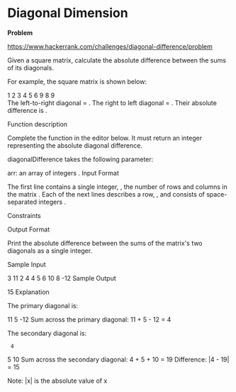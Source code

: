 # Diagonal Dimension

**Problem**

https://www.hackerrank.com/challenges/diagonal-difference/problem

Given a square matrix, calculate the absolute difference between the sums of its diagonals.

For example, the square matrix  is shown below:

1 2 3
4 5 6
9 8 9  
The left-to-right diagonal = . The right to left diagonal = . Their absolute difference is .

Function description

Complete the  function in the editor below. It must return an integer representing the absolute diagonal difference.

diagonalDifference takes the following parameter:

arr: an array of integers .
Input Format

The first line contains a single integer, , the number of rows and columns in the matrix .
Each of the next  lines describes a row, , and consists of  space-separated integers .

Constraints

Output Format

Print the absolute difference between the sums of the matrix's two diagonals as a single integer.

Sample Input

3
11 2 4
4 5 6
10 8 -12
Sample Output

15
Explanation

The primary diagonal is:

11
   5
     -12
Sum across the primary diagonal: 11 + 5 - 12 = 4

The secondary diagonal is:

     4
   5
10
Sum across the secondary diagonal: 4 + 5 + 10 = 19
Difference: |4 - 19| = 15

Note: |x| is the absolute value of x
